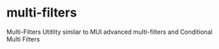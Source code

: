 # multi-filters
Multi-Filters Utitlity similar to MUI advanced multi-filters and Conditional Multi Filters
